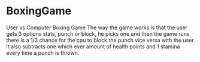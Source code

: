 # BoxingGame
User vs Computer Boxing Game
The way the game works is that the user gets 3 options stats, punch or block, he picks one and then the game runs there is a 1/3 chance for the cpu to block the punch vice versa with the user it also subtracts one which ever amount of health points and 1 stamina every time a punch is thrown.

